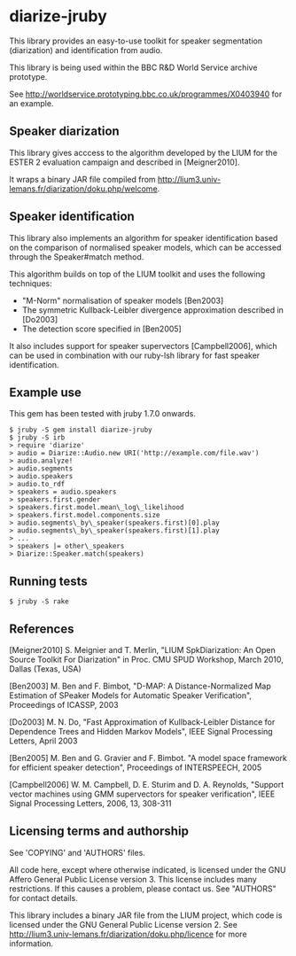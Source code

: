 diarize-jruby
=============

This library provides an easy-to-use toolkit for speaker
segmentation (diarization) and identification from audio.

This library is being used within the BBC R&D World Service 
archive prototype.

See http://worldservice.prototyping.bbc.co.uk/programmes/X0403940 for
an example.


Speaker diarization
-------------------

This library gives acccess to the algorithm developed by the LIUM 
for the ESTER 2 evaluation campaign and described in [Meigner2010].

It wraps a binary JAR file compiled from 
http://lium3.univ-lemans.fr/diarization/doku.php/welcome.


Speaker identification
----------------------

This library also implements an algorithm for speaker identification
based on the comparison of normalised speaker models, which can be 
accessed through the Speaker#match method.

This algorithm builds on top of the LIUM toolkit and uses the following 
techniques:

 * "M-Norm" normalisation of speaker models [Ben2003]
 * The symmetric Kullback-Leibler divergence approximation described in [Do2003]
 * The detection score specified in [Ben2005] 

It also includes support for speaker supervectors [Campbell2006], which 
can be used in combination with our ruby-lsh library for fast speaker 
identification.


Example use
-----------

This gem has been tested with jruby 1.7.0 onwards.

    $ jruby -S gem install diarize-jruby
    $ jruby -S irb
    > require 'diarize'
    > audio = Diarize::Audio.new URI('http://example.com/file.wav')
    > audio.analyze!
    > audio.segments
    > audio.speakers
    > audio.to_rdf
    > speakers = audio.speakers
    > speakers.first.gender
    > speakers.first.model.mean\_log\_likelihood
    > speakers.first.model.components.size
    > audio.segments\_by\_speaker(speakers.first)[0].play
    > audio.segments\_by\_speaker(speakers.first)[1].play
    > ...
    > speakers |= other\_speakers
    > Diarize::Speaker.match(speakers)


Running tests
-------------

    $ jruby -S rake


References
----------

[Meigner2010] S. Meignier and T. Merlin, "LIUM SpkDiarization: 
An Open Source Toolkit For Diarization" in Proc. CMU SPUD Workshop, 
March 2010, Dallas (Texas, USA)

[Ben2003] M. Ben and F. Bimbot, "D-MAP: A Distance-Normalized Map 
Estimation of SPeaker Models for Automatic Speaker Verification", 
Proceedings of ICASSP, 2003

[Do2003] M. N. Do, "Fast Approximation of Kullback-Leibler Distance 
for Dependence Trees and Hidden Markov Models", 
IEEE Signal Processing Letters, April 2003

[Ben2005] M. Ben and G. Gravier and F. Bimbot. "A model space 
framework for efficient speaker detection", 
Proceedings of INTERSPEECH, 2005

[Campbell2006] W. M. Campbell, D. E. Sturim and D. A. Reynolds, 
"Support vector machines using GMM supervectors for speaker verification", 
IEEE Signal Processing Letters, 2006, 13, 308-311


Licensing terms and authorship
------------------------------

See 'COPYING' and 'AUTHORS' files.

All code here, except where otherwise indicated, is licensed under
the GNU Affero General Public License version 3. This license includes 
many restrictions. If this causes a problem, please contact us. 
See "AUTHORS" for contact details.

This library includes a binary JAR file from the LIUM project, which code
is licensed under the GNU General Public License version 2. See
http://lium3.univ-lemans.fr/diarization/doku.php/licence for more
information.
